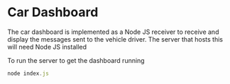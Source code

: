 # Car Dashboard
The car dashboard is implemented as a Node JS receiver to receive and display the messages sent to the vehicle driver.
The server that hosts this will need Node JS installed

To run the server to get the dashboard running 
```javascript
node index.js
```


